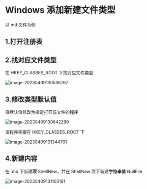 # Windows 添加新建文件类型

以 md 文件为例

## 1.打开注册表

## 2.找对应文件类型

在 HKEY_CLASSES_ROOT 下找对应文件类型

![image-20230409130536767](Windows添加新建文件类型.assets/image-20230409130536767.png)

## 3.修改类型默认值

将默认值修改为指定打开该文件的程序

![image-20230409130642299](Windows添加新建文件类型.assets/image-20230409130642299.png)

该程序需要在 HKEY_CLASSES_ROOT 下

![image-20230409131344701](Windows添加新建文件类型.assets/image-20230409131344701.png)

## 4.新建内容

在 .md 下新建**项** ShellNew，并在 ShellNew 项下新建**字符串值** NullFile

![image-20230409131103161](Windows添加新建文件类型.assets/image-20230409131103161.png)